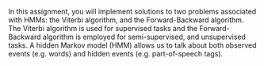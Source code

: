In this assignment, you will implement solutions to two problems associated with HMMs: the Viterbi
algorithm, and the Forward-Backward algorithm. The Viterbi algorithm is used for supervised tasks and
the Forward-Backward algorithm is employed for semi-supervised, and unsupervised tasks. A hidden
Markov model (HMM) allows us to talk about both observed events (e.g. words) and hidden events (e.g.
part-of-speech tags).
